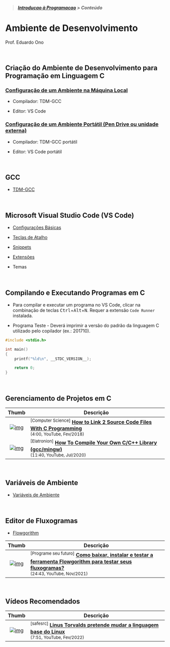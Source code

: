 > <h5><a href="https://github.com/eduardo-ono/Introducao-a-Programacao">Introducao à Programacao</a> > Conteúdo</h5>

# Ambiente de Desenvolvimento

Prof. Eduardo Ono

<br>

## Criação do Ambiente de Desenvolvimento para Programação em Linguagem C

### [Configuração de um Ambiente na Máquina Local](./local.md)

* Compilador: TDM-GCC

* Editor: VS Code

### [Configuração de um Ambiente Portátil (Pen Drive ou unidade externa)](./pen-drive.md)

* Compilador: TDM-GCC portátil

* Editor: VS Code portátil

<br>

## GCC

* [TDM-GCC](./gcc/README.md)

<br>

## Microsoft Visual Studio Code (VS Code)

* [Configurações Básicas](./vscode/settings.md)

* [Teclas de Atalho](https://code.visualstudio.com/shortcuts/keyboard-shortcuts-windows.pdf)

* [Snippets](./vscode/README.md#snippets)

* [Extensões](./vscode/extensoes.md)

* Temas

<br>

## Compilando e Executando Programas em C

* Para compilar e executar um programa no VS Code, clicar na combinação de teclas <kbd>Ctrl</kbd>+<kbd>Alt</kbd>+<kbd>N</kbd>. Requer a extensão `Code Runner` instalada.

* Programa Teste - Deverá imprimir a versão do padrão da linguagem C utilizado pelo copilador (ex.: 201710).

```c
#include <stdio.h>

int main()
{
    printf("%ld\n", __STDC_VERSION__);

    return 0;
}
```

<br>

## Gerenciamento de Projetos em C

| Thumb | Descrição |
| :-: | --- |
| [![img](https://img.youtube.com/vi/IUylyTdX_8A/default.jpg)](https://www.youtube.com/watch?v=IUylyTdX_8A) | <sup>[Computer Science]</sup> [__How to Link 2 Source Code Files With C Programming__](https://www.youtube.com/watch?v=IUylyTdX_8A)<br> <sub>(4:00, YouTube, Fev/2018)</sub>
| [![img](https://img.youtube.com/vi/m6RVY84_mQE/default.jpg)](https://www.youtube.com/watch?v=m6RVY84_mQE) | <sup>[Elatronion]</sup> [__How To Compile Your Own C/C++ Library (gcc/mingw)__](https://www.youtube.com/watch?v=m6RVY84_mQE)<br> <sub>(11:40, YouTube, Jul/2020)</sub>

<br>

## Variáveis de Ambiente

* [Variáveis de Ambiente](./variaveis-de-ambiente/README.md)

<br>

## Editor de Fluxogramas

* [Flowgorithm](http://www.flowgorithm.org)

| Thumb | Descrição |
| :-: | --- |
| [![img](https://img.youtube.com/vi/OMLer8mGhaw/default.jpg)](https://www.youtube.com/watch?v=OMLer8mGhaw) | <sup>[Programe seu futuro]</sup> [__Como baixar, instalar e testar a ferramenta Flowgorithm para testar seus fluxogramas?__](https://www.youtube.com/watch?v=OMLer8mGhaw)<br> <sub>(24:43, YouTube, Nov/2021)</sub>

<br>

## Vídeos Recomendados

| Thumb | Descrição |
| :-: | --- |
| [![img](https://img.youtube.com/vi/6l0uq3rwM2o/default.jpg)](https://www.youtube.com/watch?v=6l0uq3rwM2o) | <sup>[safesrc]</sup> [__Linus Torvalds pretende mudar a linguagem base do Linux__](https://www.youtube.com/watch?v=6l0uq3rwM2o)<br><sub>(7:51, YouTube, Fev/2022)</sub>
